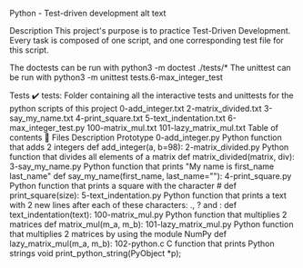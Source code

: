 Python - Test-driven development
alt text

Description
This project's purpose is to practice Test-Driven Development. Every task is composed of one script, and one corresponding test file for this script.

The doctests can be run with python3 -m doctest ./tests/* The unittest can be run with python3 -m unittest tests.6-max_integer_test

Tests ✔️
tests: Folder containing all the interactive tests and unittests for the python scripts of this project
0-add_integer.txt
2-matrix_divided.txt
3-say_my_name.txt
4-print_square.txt
5-text_indentation.txt
6-max_integer_test.py
100-matrix_mul.txt
101-lazy_matrix_mul.txt
Table of contents 💾
Files	Description	Prototype
0-add_integer.py	Python function that adds 2 integers	def add_integer(a, b=98):
2-matrix_divided.py	Python function that divides all elements of a matrix	def matrix_divided(matrix, div):
3-say_my_name.py	Python function that prints "My name is first_name last_name"	def say_my_name(first_name, last_name=""):
4-print_square.py	Python function that prints a square with the character #	def print_square(size):
5-text_indentation.py	Python function that prints a text with 2 new lines after each of these characters: ., ? and :	def text_indentation(text):
100-matrix_mul.py	Python function that multiplies 2 matrices	def matrix_mul(m_a, m_b):
101-lazy_matrix_mul.py	Python function that multiplies 2 matrices by using the module NumPy	def lazy_matrix_mul(m_a, m_b):
102-python.c	C function that prints Python strings	void print_python_string(PyObject *p);
